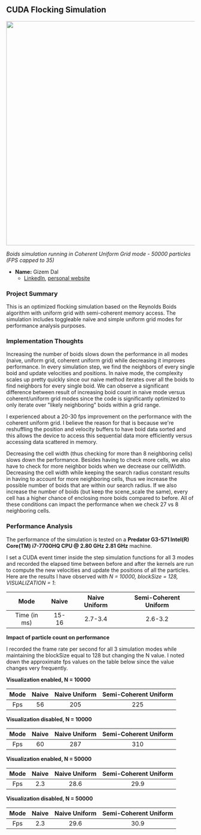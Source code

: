 ## CUDA Flocking Simulation

<img src="images/coherent_50000.gif" width = 600>

*Boids simulation running in Coherent Uniform Grid mode - 50000 particles (FPS capped to 35)*

* **Name:** Gizem Dal
  * [LinkedIn](https://www.linkedin.com/in/gizemdal), [personal website](https://www.gizemdal.com/)
  
### Project Summary

This is an optimized flocking simulation based on the Reynolds Boids algorithm with uniform grid with semi-coherent memory access. The simulation includes toggleable naïve and simple uniform grid modes for performance analysis purposes.
  
### Implementation Thoughts

Increasing the number of boids slows down the performance in all modes (naive, uniform grid, coherent uniform grid) while decreasing it improves performance. In every simulation step, we find the neighbors of every single boid and update velocities and positions. In naive mode, the complexity scales up pretty quickly since our naive method iterates over all the boids to find neighbors for every single boid. We can observe a significant difference between result of increasing boid count in naive mode versus coherent/uniform grid modes since the code is significantly optimized to only iterate over "likely neighboring" boids within a grid range.

I experienced about a 20-30 fps improvement on the performance with the coherent uniform grid. I believe the reason for that is because we're reshuffling the position and velocity buffers to have boid data sorted and this allows the device to access this sequential data more efficiently versus accessing data scattered in memory.

Decreasing the cell width (thus checking for more than 8 neighboring cells) slows down the performance. Besides having to check more cells, we also have to check for more neighbor boids when we decrease our cellWidth. Decreasing the cell width while keeping the search radius constant results in having to account for more neighboring cells, thus we increase the possible number of boids that are within our search radius. If we also increase the number of boids (but keep the scene_scale the same), every cell has a higher chance of enclosing more boids compared to before. All of these conditions can impact the performance when we check 27 vs 8 neighboring cells.

### Performance Analysis

The performance of the simulation is tested on a **Predator G3-571 Intel(R) Core(TM) i7-7700HQ CPU @ 2.80 GHz 2.81 GHz** machine.

I set a CUDA event timer inside the step simulation functions for all 3 modes and recorded the elapsed time between before and after the kernels are run to compute the new velocities and update the positions of all the particles. Here are the results I have observed with *N = 10000, blockSize = 128, VISUALIZATION = 1*:

Mode | Naive | Naive Uniform | Semi-Coherent Uniform
:---: | :---: | :---: | :---:
Time (in ms) | 15-16 | 2.7-3.4 | 2.6-3.2

**Impact of particle count on performance**

I recorded the frame rate per second for all 3 simulation modes while maintaining the blockSize equal to 128 but changing the N value. I noted down the approximate fps values on the table below since the value changes very frequently.

**Visualization enabled, N = 10000**

Mode | Naive | Naive Uniform | Semi-Coherent Uniform
:---: | :---: | :---: | :---:
Fps | 56 | 205 | 225

**Visualization disabled, N = 10000**

Mode | Naive | Naive Uniform | Semi-Coherent Uniform
:---: | :---: | :---: | :---:
Fps | 60 | 287 | 310

**Visualization enabled, N = 50000**

Mode | Naive | Naive Uniform | Semi-Coherent Uniform
:---: | :---: | :---: | :---:
Fps | 2.3 | 28.6 | 29.9

**Visualization disabled, N = 50000**

Mode | Naive | Naive Uniform | Semi-Coherent Uniform
:---: | :---: | :---: | :---:
Fps | 2.3 | 29.6 | 30.9
